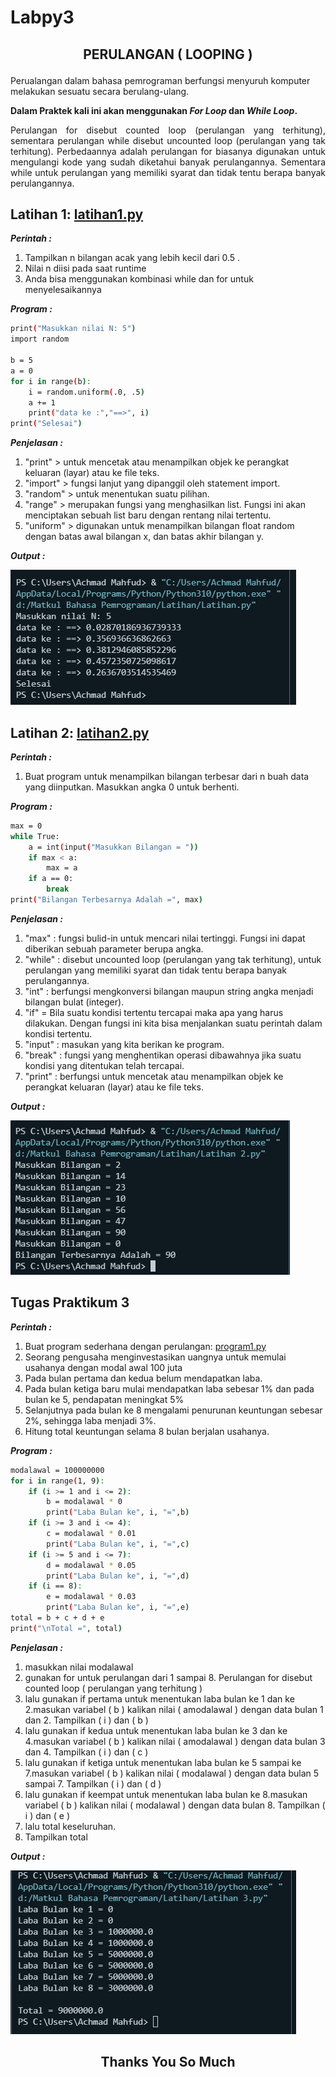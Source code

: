 # Labpy3
## <p align="center">  **PERULANGAN ( LOOPING )**
Perualangan dalam bahasa pemrograman berfungsi menyuruh komputer melakukan sesuatu secara berulang-ulang.

**Dalam Praktek kali ini akan menggunakan _For Loop_ dan _While Loop_.**

<p align="justify"> Perulangan for disebut counted loop (perulangan yang terhitung), sementara perulangan while disebut uncounted loop (perulangan yang tak terhitung). Perbedaannya adalah perulangan for biasanya digunakan untuk mengulangi kode yang sudah diketahui banyak perulangannya. Sementara while untuk perulangan yang memiliki syarat dan tidak tentu berapa banyak perulangannya.

## **Latihan 1: [latihan1.py](Program/Latihan1.py)**
***Perintah :***
1.  Tampilkan n bilangan acak yang lebih kecil dari 0.5 .
2.  Nilai n diisi pada saat runtime
3.  Anda bisa menggunakan kombinasi while dan for untuk menyelesaikannya
  
***Program :***

```sh
print("Masukkan nilai N: 5")
import random

b = 5
a = 0
for i in range(b):
    i = random.uniform(.0, .5)
    a += 1
    print("data ke :","==>", i)
print("Selesai")
```

***Penjelasan :***
1. "print" > untuk mencetak atau menampilkan objek ke perangkat keluaran (layar) atau ke file teks.
2. "import" > fungsi lanjut yang dipanggil oleh statement import.
3. "random" > untuk menentukan suatu pilihan.
4. "range" > merupakan fungsi yang menghasilkan list. Fungsi ini akan menciptakan sebuah list baru dengan rentang nilai tertentu.
5. "uniform" > digunakan untuk menampilkan bilangan float random dengan batas awal bilangan x, dan batas akhir bilangan y.

***Output :***

![.](ss/outputl1.png)

## **Latihan 2: [latihan2.py](Program/Latihan2.py)**
***Perintah :***
1. Buat program untuk menampilkan bilangan terbesar dari n buah data yang diinputkan.
Masukkan angka 0 untuk berhenti.

***Program :***

```sh
max = 0
while True:
    a = int(input("Masukkan Bilangan = "))
    if max < a:
        max = a
    if a == 0:
        break
print("Bilangan Terbesarnya Adalah =", max)
```

***Penjelasan :***
1. "max" : fungsi bulid-in untuk mencari nilai tertinggi. Fungsi ini dapat diberikan sebuah parameter berupa angka.
2. "while" : disebut uncounted loop (perulangan yang tak terhitung), untuk perulangan yang memiliki syarat dan tidak tentu berapa banyak perulangannya.
3. "int" : berfungsi mengkonversi bilangan maupun string angka menjadi bilangan bulat (integer).
4. "if" = Bila suatu kondisi tertentu tercapai maka apa yang harus dilakukan. Dengan fungsi ini kita bisa menjalankan suatu perintah dalam kondisi tertentu.
5. "input" : masukan yang kita berikan ke program.
6. "break" : fungsi yang menghentikan operasi dibawahnya jika suatu kondisi yang ditentukan telah tercapai.
7. "print" : berfungsi untuk mencetak atau menampilkan objek ke perangkat keluaran (layar) atau ke file teks.

***Output :***

![.](ss/outputl2.png)

## **Tugas Praktikum 3**
***Perintah :***
1. Buat program sederhana dengan perulangan: [program1.py](Program/program1.py)
2. Seorang pengusaha menginvestasikan uangnya untuk memulai usahanya dengan modal awal 100 juta
3. Pada bulan pertama dan kedua belum mendapatkan laba.
4. Pada bulan ketiga baru mulai mendapatkan laba sebesar 1% dan pada bulan ke 5, pendapatan meningkat 5%
5. Selanjutnya pada bulan ke 8 mengalami penurunan keuntungan sebesar 2%, sehingga laba menjadi 3%.
6. Hitung total keuntungan selama 8 bulan berjalan usahanya.

***Program :***

```sh
modalawal = 100000000
for i in range(1, 9):
    if (i >= 1 and i <= 2):
        b = modalawal * 0
        print("Laba Bulan ke", i, "=",b)
    if (i >= 3 and i <= 4):
        c = modalawal * 0.01
        print("Laba Bulan ke", i, "=",c)
    if (i >= 5 and i <= 7):
        d = modalawal * 0.05
        print("Laba Bulan ke", i, "=",d)
    if (i == 8):
        e = modalawal * 0.03
        print("Laba Bulan ke", i, "=",e)
total = b + c + d + e
print("\nTotal =", total)
```

***Penjelasan :***
1. masukkan nilai modalawal
2. gunakan for untuk perulangan dari 1 sampai 8. Perulangan for disebut counted loop ( perulangan yang terhitung )
3. lalu gunakan if pertama untuk menentukan laba bulan ke 1 dan ke 2.masukan variabel ( b ) kalikan nilai ( amodalawal ) dengan data bulan 1 dan 2. Tampilkan ( i ) dan ( b )
4. lalu gunakan if kedua untuk menentukan laba bulan ke 3 dan ke 4.masukan variabel ( b ) kalikan nilai ( amodalawal ) dengan data bulan 3 dan 4. Tampilkan ( i ) dan ( c )
5. lalu gunakan if ketiga untuk menentukan laba bulan ke 5 sampai ke 7.masukan variabel ( b ) kalikan nilai ( modalawal ) dengan data bulan 5 sampai 7. Tampilkan ( i ) dan ( d )
6. lalu gunakan if keempat untuk menentukan laba bulan ke 8.masukan variabel ( b ) kalikan nilai ( modalawal ) dengan data bulan 8. Tampilkan ( i ) dan ( e )
7. lalu total keseluruhan.
8. Tampilkan total

***Output :***

![.](ss/outputp1.png)

## <p align="center"> **Thanks You So Much**